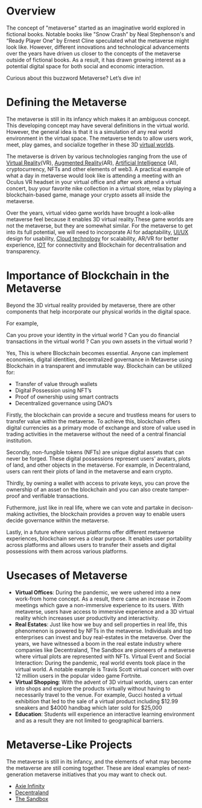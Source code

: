 # Overview 

The concept of "metaverse" started as an imaginative world explored in fictional books. Notable books like  "Snow Crash” by Neal Stephenson's and “Ready Player One“ by Ernest Cline speculated what the metaverse might look like. However, different innovations and technological advancements over the years have driven us closer to the concepts of the metaverse outside of fictional books. As a result, it has drawn growing interest as a potential digital space for both social and economic interaction.

Curious about this buzzword Metaverse? Let’s dive in!

# Defining the Metaverse

The metaverse is still in its infancy which makes it an ambiguous concept. This developing concept may have several definitions in the virtual world. However, the general idea is that it is a simulation of any real world environment in the virtual space. The metaverse tends to allow users work, meet, play games, and socialize together in these 3D [virtual worlds](https://en.wikipedia.org/wiki/Virtual_world). 

The metaverse is driven by various technologies ranging from the use of [Virtual Reality](https://en.wikipedia.org/wiki/Virtual_reality)(VR), [Augmented Reality](https://en.wikipedia.org/wiki/Augmented_reality)(AR), [Artificial Intelligence](https://en.wikipedia.org/wiki/Artificial_intelligence) (AI), cryptocurrency, NFTs and other elements of web3. A practical example of what a day in metaverse would look like is attending a meeting with an Oculus VR headset in your virtual office and after work attend a virtual concert, buy your favorite nike collection in a virtual store, relax by playing a blockchain-based game, manage your crypto assets all inside the metaverse.  

Over the years, virtual video game worlds have brought a look-alike metaverse feel because it enables 3D virtual reality.These game worlds are not the metaverse, but they are somewhat similar.  For the metaverse to get into its full potential, we will need to incorporate AI for adaptability, [UI/UX](https://en.wikipedia.org/wiki/User_interface_design) design for usability, [Cloud technology](https://en.wikipedia.org/wiki/Cloud_computing) for scalability, AR/VR for better experience, [IOT](https://en.wikipedia.org/wiki/Internet_of_things) for connectivity and Blockchain for decentralisation and transparency. 

# Importance of Blockchain in the Metaverse

Beyond the 3D virtual reality provided by metaverse, there are other components that help incorporate our physical worlds in the digital space. 

For example,

Can you prove your identity in the virtual world ?
Can you do financial transactions in the virtual world ?
Can you own assets in the virtual world ? 

Yes, This is where Blockchain becomes essential. Anyone can implement economies, digital identities, decentralized governance in Metaverse using Blockchain in a transparent and immutable way. Blockchain can be utilized for: 

* Transfer of value through wallets
* Digital Possession using NFT’s
* Proof of ownership using smart contracts
* Decentralized governance using DAO’s

Firstly, the blockchain can provide a secure and trustless means for users to transfer value within the metaverse. To achieve this, blockchain offers digital currencies as a primary mode of exchange and store of value used in trading activities in the metaverse without the need of a central financial institution. 

Secondly, non-fungible tokens (NFTs) are unique digital assets that can never be forged. These digital possessions represent users' avatars, plots of land, and other objects in the metaverse. For example, in Decentraland, users can rent their plots of land in the metaverse and earn crypto.

Thirdly, by owning a wallet with access to  private keys, you can prove the ownership of an asset on the blockchain and you can also create tamper-proof  and verifiable transactions. 

Futhermore, just like in real life, where we can vote and partake in decison-making activities, the blockchain provides a proven way to enable users decide governance within the metaverse. 

Lastly, in a future where various platforms offer different metaverse experiences, blockchain serves a clear purpose. It enables user portability across platforms and allows users to transfer their assets and digital possessions with them across various platforms.

# Usecases of Metaverse

* **Virtual Offices**: During the pandemic, we were ushered into a new work-from home concept. As a result, there came an increase in Zoom meetings which gave a non-immersive experience to its users. With metaverse, users have access to immersive experience and a 3D virtual reality which increases user productivity and interactivity.
* **Real Estates**: Just like how we buy and sell properties in real life, this phenomenon is powered by NFTs in the metaverse. Individuals and top enterprises can invest and buy real-estates in the metaverse. Over the years, we have witnessed a boom in the real estate industry where companies like Decentraland, The Sandbox are pioneers of a metaverse where virtual plots are represented with NFTs.
Virtual Event and Social Interaction: During the pandemic, real world events took place in the virtual world. A notable example is Travis Scott virtual concert with over 12 million users in the popular video game Fortnite. 
* **Virtual Shopping**: With the advent of 3D virtual worlds, users can enter into shops and explore the products virtually 	without having to necessarily	travel to the venue. For example, Gucci hosted a virtual exhibition that led to the sale of a virtual product including $12.99 sneakers and $4000 handbag which later sold for $25,000
* **Education**: Students will experience an interactive learning environment and as a result they are not limited to geographical barriers.

# Metaverse-Like Projects

The metaverse is still in its infancy, and the elements of what may become the metaverse are still coming together. These are ideal examples of next-generation metaverse initiatives that you may want to check out.

* [Axie Infinity](https://axieinfinity.com/)
* [Decentraland](https://decentraland.org/)
* [The Sandbox](https://www.sandbox.game/en/)


